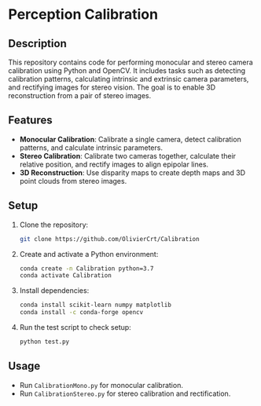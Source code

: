 # Perception Calibration

## Description

This repository contains code for performing monocular and stereo camera calibration using Python and OpenCV. It includes tasks such as detecting calibration patterns, calculating intrinsic and extrinsic camera parameters, and rectifying images for stereo vision. The goal is to enable 3D reconstruction from a pair of stereo images.

## Features

- **Monocular Calibration**: Calibrate a single camera, detect calibration patterns, and calculate intrinsic parameters.
- **Stereo Calibration**: Calibrate two cameras together, calculate their relative position, and rectify images to align epipolar lines.
- **3D Reconstruction**: Use disparity maps to create depth maps and 3D point clouds from stereo images.

## Setup

1. Clone the repository:
    ```bash
    git clone https://github.com/OlivierCrt/Calibration
    ```

2. Create and activate a Python environment:
    ```bash
    conda create -n Calibration python=3.7
    conda activate Calibration
    ```

3. Install dependencies:
    ```bash
    conda install scikit-learn numpy matplotlib
    conda install -c conda-forge opencv
    ```

4. Run the test script to check setup:
    ```bash
    python test.py
    ```

## Usage

- Run `CalibrationMono.py` for monocular calibration.
- Run `CalibrationStereo.py` for stereo calibration and rectification.

